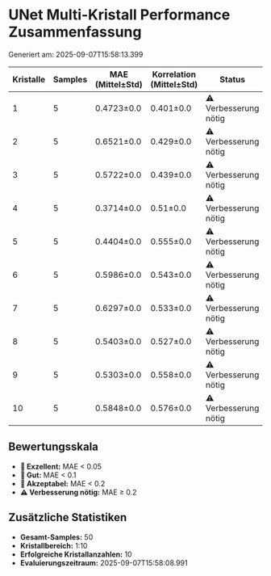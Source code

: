 # UNet Multi-Kristall Performance Zusammenfassung

Generiert am: 2025-09-07T15:58:13.399

| Kristalle | Samples | MAE (Mittel±Std) | Korrelation (Mittel±Std) | Status |
|-----------|---------|------------------|--------------------------|--------|
| 1 | 5 | 0.4723±0.0 | 0.401±0.0 | ⚠️ Verbesserung nötig |
| 2 | 5 | 0.6521±0.0 | 0.429±0.0 | ⚠️ Verbesserung nötig |
| 3 | 5 | 0.5722±0.0 | 0.439±0.0 | ⚠️ Verbesserung nötig |
| 4 | 5 | 0.3714±0.0 | 0.51±0.0 | ⚠️ Verbesserung nötig |
| 5 | 5 | 0.4404±0.0 | 0.555±0.0 | ⚠️ Verbesserung nötig |
| 6 | 5 | 0.5986±0.0 | 0.543±0.0 | ⚠️ Verbesserung nötig |
| 7 | 5 | 0.6297±0.0 | 0.533±0.0 | ⚠️ Verbesserung nötig |
| 8 | 5 | 0.5403±0.0 | 0.527±0.0 | ⚠️ Verbesserung nötig |
| 9 | 5 | 0.5303±0.0 | 0.558±0.0 | ⚠️ Verbesserung nötig |
| 10 | 5 | 0.5848±0.0 | 0.576±0.0 | ⚠️ Verbesserung nötig |

## Bewertungsskala
- **🥇 Exzellent:** MAE < 0.05
- **🥈 Gut:** MAE < 0.1
- **🥉 Akzeptabel:** MAE < 0.2
- **⚠️ Verbesserung nötig:** MAE ≥ 0.2

## Zusätzliche Statistiken

- **Gesamt-Samples:** 50
- **Kristallbereich:** 1:10
- **Erfolgreiche Kristallanzahlen:** 10
- **Evaluierungszeitraum:** 2025-09-07T15:58:08.991
